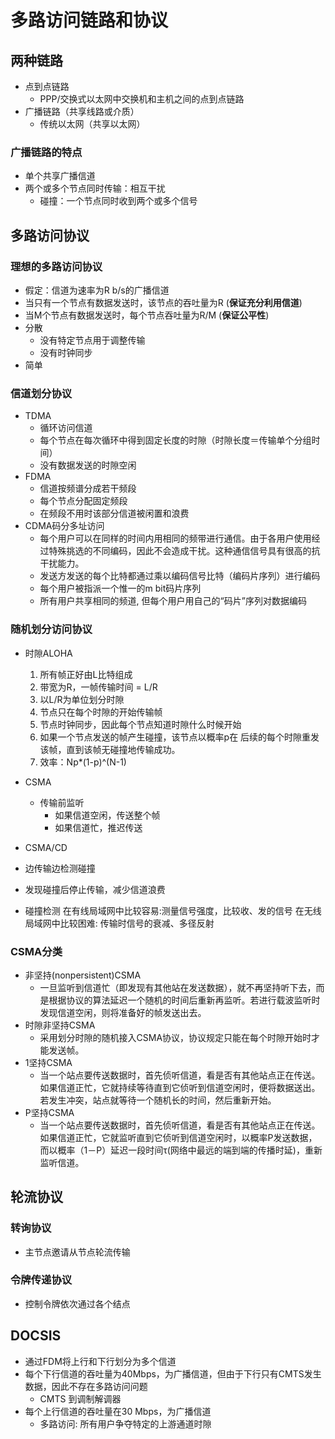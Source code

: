 <!--
 * @Descripttion: 
 * @version: 
 * @Author: WangQing
 * @email: 2749374330@qq.com
 * @Date: 2019-12-05 14:37:38
 * @LastEditors: WangQing
 * @LastEditTime: 2019-12-05 16:01:41
 -->
# 多路访问链路和协议

## 两种链路

- 点到点链路
    - PPP/交换式以太网中交换机和主机之间的点到点链路
- 广播链路（共享线路或介质）
    - 传统以太网（共享以太网）

### 广播链路的特点

- 单个共享广播信道
- 两个或多个节点同时传输：相互干扰
    - 碰撞：一个节点同时收到两个或多个信号

## 多路访问协议

### 理想的多路访问协议

- 假定：信道为速率为R b/s的广播信道
- 当只有一个节点有数据发送时，该节点的吞吐量为R (**保证充分利用信道**)
- 当M个节点有数据发送时，每个节点吞吐量为R/M (**保证公平性**)
- 分散
    - 没有特定节点用于调整传输
    - 没有时钟同步
- 简单

### 信道划分协议

- TDMA
    - 循环访问信道
    - 每个节点在每次循环中得到固定长度的时隙（时隙长度＝传输单个分组时间）
    - 没有数据发送的时隙空闲
- FDMA
    - 信道按频谱分成若干频段
    - 每个节点分配固定频段
    - 在频段不用时该部分信道被闲置和浪费
- CDMA码分多址访问
    - 每个用户可以在同样的时间内用相同的频带进行通信。由于各用户使用经过特殊挑选的不同编码，因此不会造成干扰。这种通信信号具有很高的抗干扰能力。
    - 发送方发送的每个比特都通过乘以编码信号比特（编码片序列）进行编码
    - 每个用户被指派一个惟一的m bit码片序列
    - 所有用户共享相同的频道, 但每个用户用自己的“码片”序列对数据编码

### 随机划分访问协议

- 时隙ALOHA
    1. 所有帧正好由L比特组成
    2. 带宽为R，一帧传输时间 = L/R
    3. 以L/R为单位划分时隙
    4. 节点只在每个时隙的开始传输帧
    5. 节点时钟同步，因此每个节点知道时隙什么时候开始
    6. 如果一个节点发送的帧产生碰撞，该节点以概率p在
    后续的每个时隙重发该帧，直到该帧无碰撞地传输成功。
    7. 效率：Np*(1-p)^(N-1)

- CSMA
    - 传输前监听
        - 如果信道空闲，传送整个帧
        - 如果信道忙，推迟传送

- CSMA/CD

- 边传输边检测碰撞
- 发现碰撞后停止传输，减少信道浪费
- 碰撞检测
    在有线局域网中比较容易:测量信号强度，比较收、发的信号
    在无线局域网中比较困难: 传输时信号的衰减、多径反射

### CSMA分类

- 非坚持(nonpersistent)CSMA
    - 一旦监听到信道忙（即发现有其他站在发送数据），就不再坚持听下去，而是根据协议的算法延迟一个随机的时间后重新再监听。若进行载波监听时发现信道空闲，则将准备好的帧发送出去。
- 时隙非坚持CSMA
    - 采用划分时隙的随机接入CSMA协议，协议规定只能在每个时隙开始时才能发送帧。 
- 1坚持CSMA
    - 当一个站点要传送数据时，首先侦听信道，看是否有其他站点正在传送。如果信道正忙，它就持续等待直到它侦听到信道空闲时，便将数据送出。若发生冲突，站点就等待一个随机长的时间，然后重新开始。
- P坚持CSMA
    - 当一个站点要传送数据时，首先侦听信道，看是否有其他站点正在传送。如果信道正忙，它就监听直到它侦听到信道空闲时，以概率P发送数据，而以概率（1－P）延迟一段时间τ(网络中最远的端到端的传播时延)，重新监听信道。

## 轮流协议

### 转询协议

- 主节点邀请从节点轮流传输

### 令牌传递协议

- 控制令牌依次通过各个结点

## DOCSIS

- 通过FDM将上行和下行划分为多个信道
- 每个下行信道的吞吐量为40Mbps，为广播信道，但由于下行只有CMTS发生数据，因此不存在多路访问问题
    - CMTS 到调制解调器
- 每个上行信道的吞吐量在30 Mbps，为广播信道
    - 多路访问: 所有用户争夺特定的上游通道时隙
